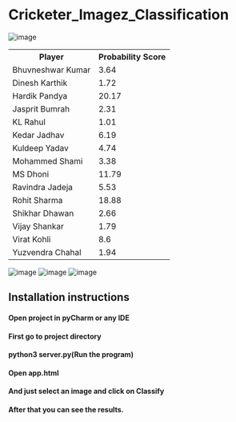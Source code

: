 # Cricketer_Imagez_Classification

![image](https://user-images.githubusercontent.com/49801313/118776851-0c936400-b8a6-11eb-9de1-3064b6059697.png)

<table id="classTable">
                        <tbody><tr>
                            <th>Player</th>
                            <th>Probability Score</th>
                        </tr>
                        <tr>
                            <td>Bhuvneshwar Kumar</td>
                            <td id="score_bhuvneshwar_kumar">3.64</td>
                        </tr>
                        <tr>
                            <td>Dinesh Karthik</td>
                            <td id="score_dinesh_karthik">1.72</td>
                        </tr>
                        <tr>
                            <td>Hardik Pandya</td>
                            <td id="score_hardik_pandya">20.17</td>
                        </tr>
                        <tr>
                            <td>Jasprit Bumrah</td>
                            <td id="score_jasprit_bumrah">2.31</td>
                        </tr>
                        <tr>
                            <td>KL Rahul</td>
                            <td id="score_kl_rahul">1.01</td>
                        </tr>
                        <tr>
                            <td>Kedar Jadhav</td>
                            <td id="score_kedar_jadhav">6.19</td>
                        </tr>
                        <tr>
                            <td>Kuldeep Yadav</td>
                            <td id="score_kuldeep_yadav">4.74</td>
                        </tr>
                        <tr>
                            <td>Mohammed Shami</td>
                            <td id="score_mohammed_shami">3.38</td>
                        </tr>
                        <tr>
                            <td>MS Dhoni</td>
                            <td id="score_ms_dhoni">11.79</td>
                        </tr>
                        <tr>
                            <td>Ravindra Jadeja</td>
                            <td id="score_ravindra_jadeja">5.53</td>
                        </tr>
                        <tr>
                            <td>Rohit Sharma</td>
                            <td id="score_rohit_sharma">18.88</td>
                        </tr>
                        <tr>
                            <td>Shikhar Dhawan</td>
                            <td id="score_shikhar_dhawan">2.66</td>
                        </tr>
                        <tr>
                            <td>Vijay Shankar</td>
                            <td id="score_vijay_shankar">1.79</td>
                        </tr>
                           <tr>
                              <td>Virat Kohli</td>
                            <td id="score_virat_kohli">8.6</td>
                        </tr>
                        <tr>
                            <td>Yuzvendra Chahal</td>
                            <td id="score_yuzvendra_chahal">1.94</td>
                        </tr> </tbody></table>
                        
                        
![image](https://user-images.githubusercontent.com/49801313/118792834-a9113280-b8b5-11eb-97b1-9349e7a91034.png)
![image](https://user-images.githubusercontent.com/49801313/118792998-ce05a580-b8b5-11eb-923f-b272636c64f7.png)
![image](https://user-images.githubusercontent.com/49801313/118793146-f55c7280-b8b5-11eb-8a21-2fca561df2d4.png)


<h2>Installation instructions</h2>

<h4>Open project in pyCharm or any IDE</h4> 
<h4>First go to project directory</h4> 
<h4>python3 server.py(Run the program)</h4> 
<h4>Open app.html</h4> 
<h4>And just select an image and click on Classify</h4> 
<h4>After that you can see the results.</h4> 
